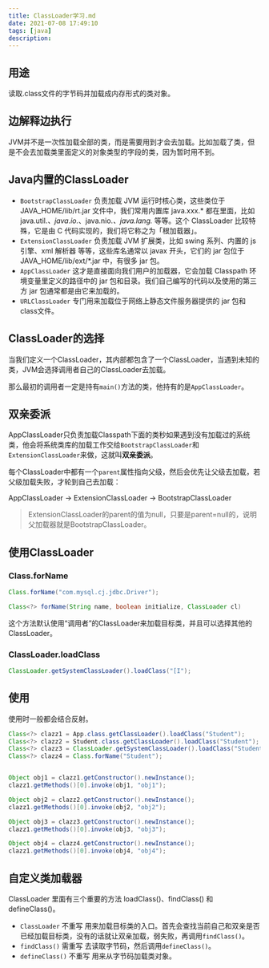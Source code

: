 ```yaml
---
title: ClassLoader学习.md
date: 2021-07-08 17:49:10
tags: [java]
description: 
---
```


## 用途

读取.class文件的字节码并加载成内存形式的类对象。

## 边解释边执行

JVM并不是一次性加载全部的类，而是需要用到才会去加载。比如加载了类，但是不会去加载类里面定义的对象类型的字段的类，因为暂时用不到。

## Java内置的ClassLoader

- `BootstrapClassLoader`
    负责加载 JVM 运行时核心类，这些类位于 JAVA_HOME/lib/rt.jar 文件中，我们常用内置库 java.xxx.* 都在里面，比如 java.util.*、java.io.*、java.nio.*、java.lang.* 等等。这个 ClassLoader 比较特殊，它是由 C 代码实现的，我们将它称之为「根加载器」。
- `ExtensionClassLoader`
    负责加载 JVM 扩展类，比如 swing 系列、内置的 js 引擎、xml 解析器 等等，这些库名通常以 javax 开头，它们的 jar 包位于 JAVA_HOME/lib/ext/*.jar 中，有很多 jar 包。
- `AppClassLoader` 
    这才是直接面向我们用户的加载器，它会加载 Classpath 环境变量里定义的路径中的 jar 包和目录。我们自己编写的代码以及使用的第三方 jar 包通常都是由它来加载的。
- `URLClassLoader`
    专门用来加载位于网络上静态文件服务器提供的 jar 包和 class文件。

## ClassLoader的选择

当我们定义一个ClassLoader，其内部都包含了一个ClassLoader，当遇到未知的类，JVM会选择调用者自己的ClassLoader去加载。

那么最初的调用者一定是持有`main()`方法的类，他持有的是`AppClassLoader`。

## 双亲委派

AppClassLoader只负责加载Classpath下面的类秒如果遇到没有加载过的系统类，他会将系统类库的加载工作交给`BootstrapClassLoader`和`ExtensionClassLoader`来做，这就叫**双亲委派**。

每个ClassLoader中都有一个`parent`属性指向父级，然后会优先让父级去加载，若父级加载失败，才轮到自己去加载：

AppClassLoader -> ExtensionClassLoader -> BootstrapClassLoader

> ExtensionClassLoader的parent的值为null，只要是parent=null的，说明父加载器就是BootstrapClassLoader。

## 使用ClassLoader

### Class.forName

```java
Class.forName("com.mysql.cj.jdbc.Driver");

Class<?> forName(String name, boolean initialize, ClassLoader cl)
```

这个方法默认使用“调用者”的ClassLoader来加载目标类，并且可以选择其他的ClassLoader。

### ClassLoader.loadClass

```java
ClassLoader.getSystemClassLoader().loadClass("[I");
```

## 使用

使用时一般都会结合反射。

```java
Class<?> clazz1 = App.class.getClassLoader().loadClass("Student");
Class<?> clazz2 = Student.class.getClassLoader().loadClass("Student");
Class<?> clazz3 = ClassLoader.getSystemClassLoader().loadClass("Student");
Class<?> clazz4 = Class.forName("Student");


Object obj1 = clazz1.getConstructor().newInstance();
clazz1.getMethods()[0].invoke(obj1, "obj1");

Object obj2 = clazz2.getConstructor().newInstance();
clazz1.getMethods()[0].invoke(obj2, "obj2");

Object obj3 = clazz3.getConstructor().newInstance();
clazz1.getMethods()[0].invoke(obj3, "obj3");

Object obj4 = clazz4.getConstructor().newInstance();
clazz1.getMethods()[0].invoke(obj4, "obj4");
```

## 自定义类加载器

ClassLoader 里面有三个重要的方法 loadClass()、findClass() 和 defineClass()。

- `ClassLoader` 不重写  用来加载目标类的入口。首先会查找当前自己和双亲是否已经加载目标类，没有的话就让双亲加载，弱失败，再调用`findClass()`。
- `findClass()` 需重写  去读取字节码，然后调用`defineClass()`。
- `defineClass()`   不重写  用来从字节码加载类对象。